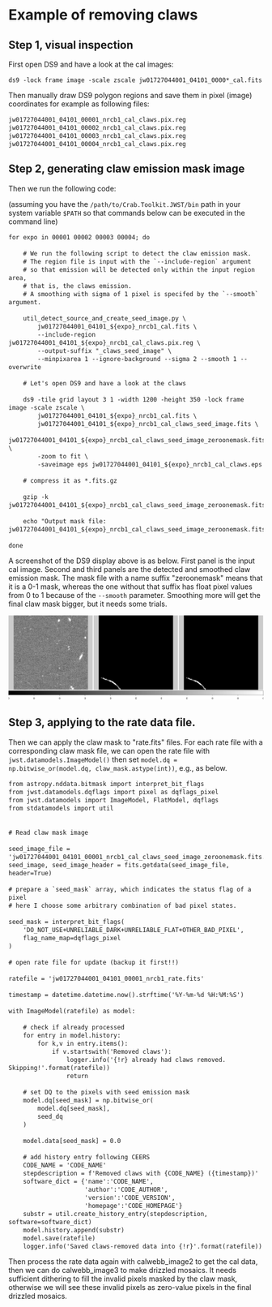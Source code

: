 # Example of removing claws

## Step 1, visual inspection

First open DS9 and have a look at the cal images:

```
ds9 -lock frame image -scale zscale jw01727044001_04101_0000*_cal.fits
```

Then manually draw DS9 polygon regions and save them in pixel (image) coordinates for example as following files:

```
jw01727044001_04101_00001_nrcb1_cal_claws.pix.reg
jw01727044001_04101_00002_nrcb1_cal_claws.pix.reg
jw01727044001_04101_00003_nrcb1_cal_claws.pix.reg
jw01727044001_04101_00004_nrcb1_cal_claws.pix.reg
```


## Step 2, generating claw emission mask image

Then we run the following code: 

(assuming you have the `/path/to/Crab.Toolkit.JWST/bin` path in your system variable `$PATH` so that commands below can be executed in the command line)

```
for expo in 00001 00002 00003 00004; do

    # We run the following script to detect the claw emission mask.
    # The region file is input with the `--include-region` argument 
    # so that emission will be detected only within the input region area, 
    # that is, the claws emission. 
    # A smoothing with sigma of 1 pixel is specifed by the `--smooth` argument. 
    
    util_detect_source_and_create_seed_image.py \
        jw01727044001_04101_${expo}_nrcb1_cal.fits \
        --include-region jw01727044001_04101_${expo}_nrcb1_cal_claws.pix.reg \
        --output-suffix "_claws_seed_image" \
        --minpixarea 1 --ignore-background --sigma 2 --smooth 1 --overwrite

    # Let's open DS9 and have a look at the claws
    
    ds9 -tile grid layout 3 1 -width 1200 -height 350 -lock frame image -scale zscale \
        jw01727044001_04101_${expo}_nrcb1_cal.fits \
        jw01727044001_04101_${expo}_nrcb1_cal_claws_seed_image.fits \
        jw01727044001_04101_${expo}_nrcb1_cal_claws_seed_image_zeroonemask.fits \
        -zoom to fit \
        -saveimage eps jw01727044001_04101_${expo}_nrcb1_cal_claws.eps

    # compress it as *.fits.gz
    
    gzip -k jw01727044001_04101_${expo}_nrcb1_cal_claws_seed_image_zeroonemask.fits

    echo "Output mask file: jw01727044001_04101_${expo}_nrcb1_cal_claws_seed_image_zeroonemask.fits.gz"

done
```

A screenshot of the DS9 display above is as below. First panel is the input cal image. Second and third panels are the detected and smoothed claw emission mask. The mask file with a name suffix "zeroonemask" means that it is a 0-1 mask, whereas the one without that suffix has float pixel values from 0 to 1 because of the `--smooth` parameter. Smoothing more will get the final claw mask bigger, but it needs some trials. 

![claws masking screenshot](20230106_claws_masking.pic/jw01727044001_04101_00001_nrcb1_cal_claws.png)




## Step 3, applying to the rate data file.

Then we can apply the claw mask to "rate.fits" files. For each rate file with a corresponding claw mask file, we can open the rate file with `jwst.datamodels.ImageModel()` then set `model.dq = np.bitwise_or(model.dq, claw_mask.astype(int))`, e.g., as below. 

```
from astropy.nddata.bitmask import interpret_bit_flags
from jwst.datamodels.dqflags import pixel as dqflags_pixel
from jwst.datamodels import ImageModel, FlatModel, dqflags
from stdatamodels import util


# Read claw mask image

seed_image_file = 'jw01727044001_04101_00001_nrcb1_cal_claws_seed_image_zeroonemask.fits.gz'
seed_image, seed_image_header = fits.getdata(seed_image_file, header=True)

# prepare a `seed_mask` array, which indicates the status flag of a pixel
# here I choose some arbitrary combination of bad pixel states.

seed_mask = interpret_bit_flags(
    'DO_NOT_USE+UNRELIABLE_DARK+UNRELIABLE_FLAT+OTHER_BAD_PIXEL',
    flag_name_map=dqflags_pixel
)

# open rate file for update (backup it first!!)

ratefile = 'jw01727044001_04101_00001_nrcb1_rate.fits'

timestamp = datetime.datetime.now().strftime('%Y-%m-%d %H:%M:%S')

with ImageModel(ratefile) as model:

    # check if already processed
    for entry in model.history:
        for k,v in entry.items():
            if v.startswith('Removed claws'):
                logger.info('{!r} already had claws removed. Skipping!'.format(ratefile))
                return
    
    # set DQ to the pixels with seed emission mask
    model.dq[seed_mask] = np.bitwise_or(
        model.dq[seed_mask], 
        seed_dq
    )
    
    model.data[seed_mask] = 0.0
    
    # add history entry following CEERS
    CODE_NAME = 'CODE_NAME'
    stepdescription = f'Removed claws with {CODE_NAME} ({timestamp})'
    software_dict = {'name':'CODE_NAME',
                     'author':'CODE_AUTHOR',
                     'version':'CODE_VERSION',
                     'homepage':'CODE_HOMEPAGE'}
    substr = util.create_history_entry(stepdescription, software=software_dict)
    model.history.append(substr)
    model.save(ratefile)
    logger.info('Saved claws-removed data into {!r}'.format(ratefile))

```

Then process the rate data again with calwebb_image2 to get the cal data, then we can do calwebb_image3 to make drizzled mosaics. It needs sufficient dithering to fill the invalid pixels masked by the claw mask, otherwise we will see these invalid pixels as zero-value pixels in the final drizzled mosaics. 







